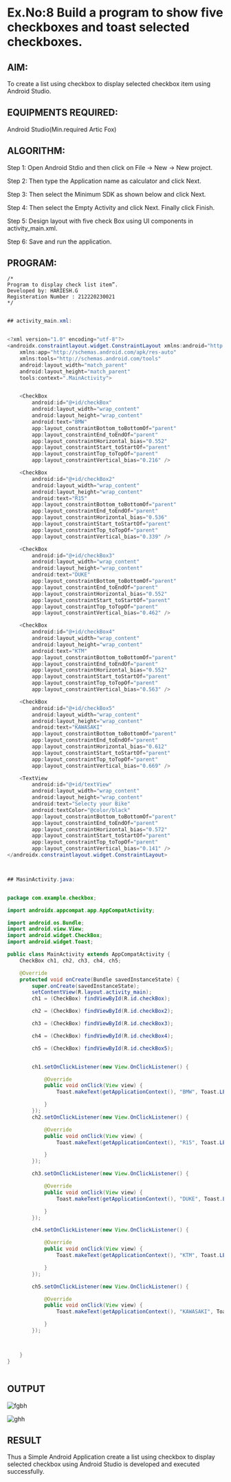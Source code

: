 # Ex.No:8  Build a program to show five checkboxes and toast selected checkboxes.


## AIM:

To create a list using checkbox to display selected checkbox item using Android Studio.

## EQUIPMENTS REQUIRED:

Android Studio(Min.required Artic Fox)

## ALGORITHM:

Step 1: Open Android Stdio and then click on File -> New -> New project.

Step 2: Then type the Application name as calculator and click Next. 

Step 3: Then select the Minimum SDK as shown below and click Next.

Step 4: Then select the Empty Activity and click Next. Finally click Finish.

Step 5: Design layout with five check Box using UI components in activity_main.xml.

Step 6: Save and run the application.




## PROGRAM:
```
/*
Program to display check list item”.
Developed by: HARIESH.G
Registeration Number : 212220230021
*/
```

```java

## activity_main.xml:


<?xml version="1.0" encoding="utf-8"?>
<androidx.constraintlayout.widget.ConstraintLayout xmlns:android="http://schemas.android.com/apk/res/android"
    xmlns:app="http://schemas.android.com/apk/res-auto"
    xmlns:tools="http://schemas.android.com/tools"
    android:layout_width="match_parent"
    android:layout_height="match_parent"
    tools:context=".MainActivity">


    <CheckBox
        android:id="@+id/checkBox"
        android:layout_width="wrap_content"
        android:layout_height="wrap_content"
        android:text="BMW"
        app:layout_constraintBottom_toBottomOf="parent"
        app:layout_constraintEnd_toEndOf="parent"
        app:layout_constraintHorizontal_bias="0.552"
        app:layout_constraintStart_toStartOf="parent"
        app:layout_constraintTop_toTopOf="parent"
        app:layout_constraintVertical_bias="0.216" />

    <CheckBox
        android:id="@+id/checkBox2"
        android:layout_width="wrap_content"
        android:layout_height="wrap_content"
        android:text="R15"
        app:layout_constraintBottom_toBottomOf="parent"
        app:layout_constraintEnd_toEndOf="parent"
        app:layout_constraintHorizontal_bias="0.536"
        app:layout_constraintStart_toStartOf="parent"
        app:layout_constraintTop_toTopOf="parent"
        app:layout_constraintVertical_bias="0.339" />

    <CheckBox
        android:id="@+id/checkBox3"
        android:layout_width="wrap_content"
        android:layout_height="wrap_content"
        android:text="DUKE"
        app:layout_constraintBottom_toBottomOf="parent"
        app:layout_constraintEnd_toEndOf="parent"
        app:layout_constraintHorizontal_bias="0.552"
        app:layout_constraintStart_toStartOf="parent"
        app:layout_constraintTop_toTopOf="parent"
        app:layout_constraintVertical_bias="0.462" />

    <CheckBox
        android:id="@+id/checkBox4"
        android:layout_width="wrap_content"
        android:layout_height="wrap_content"
        android:text="KTM"
        app:layout_constraintBottom_toBottomOf="parent"
        app:layout_constraintEnd_toEndOf="parent"
        app:layout_constraintHorizontal_bias="0.552"
        app:layout_constraintStart_toStartOf="parent"
        app:layout_constraintTop_toTopOf="parent"
        app:layout_constraintVertical_bias="0.563" />

    <CheckBox
        android:id="@+id/checkBox5"
        android:layout_width="wrap_content"
        android:layout_height="wrap_content"
        android:text="KAWASAKI"
        app:layout_constraintBottom_toBottomOf="parent"
        app:layout_constraintEnd_toEndOf="parent"
        app:layout_constraintHorizontal_bias="0.612"
        app:layout_constraintStart_toStartOf="parent"
        app:layout_constraintTop_toTopOf="parent"
        app:layout_constraintVertical_bias="0.669" />

    <TextView
        android:id="@+id/textView"
        android:layout_width="wrap_content"
        android:layout_height="wrap_content"
        android:text="Selecty your Bike"
        android:textColor="@color/black"
        app:layout_constraintBottom_toBottomOf="parent"
        app:layout_constraintEnd_toEndOf="parent"
        app:layout_constraintHorizontal_bias="0.572"
        app:layout_constraintStart_toStartOf="parent"
        app:layout_constraintTop_toTopOf="parent"
        app:layout_constraintVertical_bias="0.141" />
</androidx.constraintlayout.widget.ConstraintLayout>



## MasinActivity.java:


package com.example.checkbox;

import androidx.appcompat.app.AppCompatActivity;

import android.os.Bundle;
import android.view.View;
import android.widget.CheckBox;
import android.widget.Toast;

public class MainActivity extends AppCompatActivity {
    CheckBox ch1, ch2, ch3, ch4, ch5;

    @Override
    protected void onCreate(Bundle savedInstanceState) {
        super.onCreate(savedInstanceState);
        setContentView(R.layout.activity_main);
        ch1 = (CheckBox) findViewById(R.id.checkBox);

        ch2 = (CheckBox) findViewById(R.id.checkBox2);

        ch3 = (CheckBox) findViewById(R.id.checkBox3);

        ch4 = (CheckBox) findViewById(R.id.checkBox4);

        ch5 = (CheckBox) findViewById(R.id.checkBox5);


        ch1.setOnClickListener(new View.OnClickListener() {

            @Override
            public void onClick(View view) {
                Toast.makeText(getApplicationContext(), "BMW", Toast.LENGTH_LONG).show();

            }
        });
        ch2.setOnClickListener(new View.OnClickListener() {

            @Override
            public void onClick(View view) {
                Toast.makeText(getApplicationContext(), "R15", Toast.LENGTH_LONG).show();

            }
        });

        ch3.setOnClickListener(new View.OnClickListener() {

            @Override
            public void onClick(View view) {
                Toast.makeText(getApplicationContext(), "DUKE", Toast.LENGTH_LONG).show();

            }
        });

        ch4.setOnClickListener(new View.OnClickListener() {

            @Override
            public void onClick(View view) {
                Toast.makeText(getApplicationContext(), "KTM", Toast.LENGTH_LONG).show();

            }
        });

        ch5.setOnClickListener(new View.OnClickListener() {

            @Override
            public void onClick(View view) {
                Toast.makeText(getApplicationContext(), "KAWASAKI", Toast.LENGTH_LONG).show();

            }
        });



    }
}



```

## OUTPUT


![fgbh](https://user-images.githubusercontent.com/75235789/172060388-ab8d2ce9-a714-4e8f-977d-971d0e9e4ef1.jpg)

![ghh](https://user-images.githubusercontent.com/75235789/172060391-c553297e-fd33-4300-8646-fee51c9f5e9e.jpg)



## RESULT
Thus a Simple Android Application create a list using checkbox to display selected checkbox using Android Studio is developed and executed successfully.

